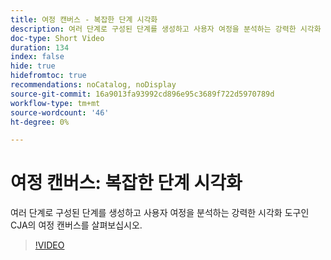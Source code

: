```yaml
---
title: 여정 캔버스 - 복잡한 단계 시각화
description: 여러 단계로 구성된 단계를 생성하고 사용자 여정을 분석하는 강력한 시각화 도구인 CJA의 여정 캔버스를 살펴보십시오.
doc-type: Short Video
duration: 134
index: false
hide: true
hidefromtoc: true
recommendations: noCatalog, noDisplay
source-git-commit: 16a9013fa93992cd896e95c3689f722d5970789d
workflow-type: tm+mt
source-wordcount: '46'
ht-degree: 0%

---
```



# 여정 캔버스: 복잡한 단계 시각화

여러 단계로 구성된 단계를 생성하고 사용자 여정을 분석하는 강력한 시각화 도구인 CJA의 여정 캔버스를 살펴보십시오.

<!-- 72_S103_3442450_134_journey-canvas-visualizing-complex-funnels -->
>[!VIDEO](https://video.tv.adobe.com/v/3458364/?learn=on&enablevpops=true)
